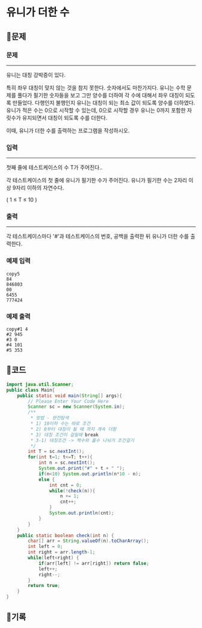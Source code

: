 # ****유니가 더한 수****

## 📍문제

### **문제**

---

유니는 대칭 강박증이 있다.

특히 좌우 대칭이 맞지 않는 것을 참지 못한다. 숫자에서도 마찬가지다. 유니는 수학 문제를 풀다가 필기한 숫자들을 보고 그만 양수를 더하여 각 수에 대해서 좌우 대칭이 되도록 만들었다. 다행인지 불행인지 유니는 대칭이 되는 최소 값이 되도록 양수를 더하였다. 유니가 적은 수는 0으로 시작할 수 있는데, 0으로 시작할 경우 유니는 0까지 포함한 자릿수가 유지되면서 대칭이 되도록 수를 더한다.

이때, 유니가 더한 수를 출력하는 프로그램을 작성하시오.

### **입력**

---

첫째 줄에 테스트케이스의 수 T가 주어진다..

각 테스트케이스의 첫 줄에 유니가 필기한 수가 주어진다. 유니가 필기한 수는 2자리 이상 9자리 이하의 자연수다.

( 1 ≤ T ≤ 10 )

### **출력**

---

각 테스트케이스마다 '#'과 테스트케이스의 번호, 공백을 출력한 뒤 유니가 더한 수를 출력한다.

### **예제 입력**

```
copy5
84
846803
00
6455
777424

```

### **예제 출력**

```
copy#1 4
#2 945
#3 0
#4 101
#5 353
```

## 📍코드

```java
import java.util.Scanner;
public class Main{
    public static void main(String[] args){
        // Please Enter Your Code Here
        Scanner sc = new Scanner(System.in);
        /**
         * 방법 - 완전탐색
         * 1) 10이하 수는 따로 조건
         * 2) 0부터 대칭이 될 때 까지 계속 더함
         * 3) 대칭 조건이 걸릴때 break
         * 3-1) 대칭조건 -> 짝수와 홀수 나눠거 조건걸기
         */
        int T = sc.nextInt();
        for(int t=1; t<=T; t++){
            int n = sc.nextInt();
            System.out.print("#" + t + " ");
            if(n<10) System.out.println(n*10 - n);
            else {
                int cnt = 0;
                while(!check(n)){
                    n += 1;
                    cnt++;
                }
                System.out.println(cnt);
            }
        }
    }
    public static boolean check(int n) {
        char[] arr = String.valueOf(n).toCharArray();
        int left = 0;
        int right = arr.length-1;
        while(left<right) {
            if(arr[left] != arr[right]) return false;
            left++;
            right--;
        }
        return true;
    }
}
```

## 📍기록
